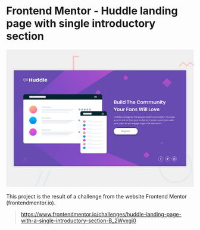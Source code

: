 # Frontend Mentor - Huddle landing page with single introductory section

![Design preview for the Huddle landing page with single introductory section](./design/desktop-preview.jpg)

This project is the result of a challenge from the website Frontend Mentor (frontendmentor.io).

> https://www.frontendmentor.io/challenges/huddle-landing-page-with-a-single-introductory-section-B_2Wvxgi0
